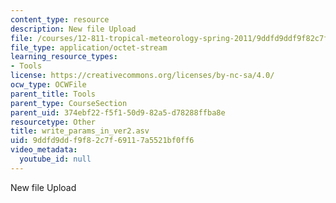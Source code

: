 ```yaml
---
content_type: resource
description: New file Upload
file: /courses/12-811-tropical-meteorology-spring-2011/9ddfd9ddf9f82c7f69117a5521bf0ff6_write_params_in_ver2.asv
file_type: application/octet-stream
learning_resource_types:
- Tools
license: https://creativecommons.org/licenses/by-nc-sa/4.0/
ocw_type: OCWFile
parent_title: Tools
parent_type: CourseSection
parent_uid: 374ebf22-f5f1-50d9-82a5-d78288ffba8e
resourcetype: Other
title: write_params_in_ver2.asv
uid: 9ddfd9dd-f9f8-2c7f-6911-7a5521bf0ff6
video_metadata:
  youtube_id: null
---
```

New file Upload
